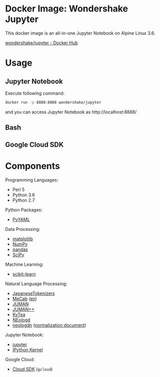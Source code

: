 Docker Image: Wondershake Jupyter
=================================

This docker image is an all-in-one Jupyter Notebook on Alpine Linux 3.6.

[wondershake/jupyter - Docker Hub](https://hub.docker.com/r/wondershake/jupyter/)

# Usage
## Jupyter Notebook

Execute following command:

```bash
docker run -p 8888:8888 wondershake/jupyter
```

and you can access Jupyter Notebook as http://localhost:8888/

## Bash

## Google Cloud SDK


# Components

Programming Languages:

* Perl 5
* Python 3.6
* Python 2.7

Python Packages:

* [PyYAML](http://pyyaml.org/)

Data Processing:

* [matplotlib](https://matplotlib.org/)
* [NumPy](http://www.numpy.org/)
* [pandas](https://pandas.pydata.org/)
* [SciPy](https://www.scipy.org/)

Machine Learning:

* [scikit-learn](http://scikit-learn.org/stable/)

Natural Language Processing:

* [JapaneseTokenizers](https://github.com/Kensuke-Mitsuzawa/JapaneseTokenizers)
* [MeCab](http://taku910.github.io/mecab/) ([en](https://github.com/jordwest/mecab-docs-en))
* [JUMAN](http://nlp.ist.i.kyoto-u.ac.jp/EN/index.php?JUMAN)
* [JUMAN++](http://nlp.ist.i.kyoto-u.ac.jp/EN/index.php?JUMAN++)
* [KyTea](http://www.phontron.com/kytea/)
* [NEologd](https://github.com/neologd/mecab-ipadic-neologd)
* [neologdn](https://github.com/ikegami-yukino/neologdn) ([normalization document](https://github.com/neologd/mecab-ipadic-neologd/wiki/Regexp.ja#python-written-by-hideaki-t--overlast))

Jupyter Notebook:

* [jupyter](http://jupyter.org/)
* [IPython Kernel](https://github.com/ipython/ipykernel)

Google Cloud:

* [Cloud SDK](https://cloud.google.com/sdk/) (`gcloud`)
